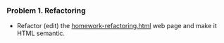 ### Problem 1. Refactoring
*	Refactor (edit) the [homework-refactoring.html](https://github.com/TelerikAcademy/HTML/blob/master/Topics/05.%20Semantic-HTML/homework/homework-refactoring.html) web page and make it HTML semantic.
